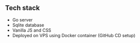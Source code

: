 ## Tech stack
- Go server
- Sqlite database
- Vanilla JS and CSS
- Deployed on VPS using Docker container (GitHub CD setup)
